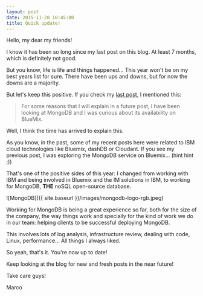 ```yaml
---
layout: post
date: 2015-11-28 10:45:00
title: Quick update!
---
```


Hello, my dear my friends!

I know it has been so long since my last post on this blog. At least 7 months, which is definitely not good.

But you know, life is life and things happened... This year won't be on my best years list for sure. There have been ups and downs, but for now the downs are a majority. 

But let's keep this positive. If you check my [last post](http://sisteming.github.io/2015/04/01/MongoDB%20on%20BlueMix/), I mentioned this:


> For some reasons that I will explain in a future post, I have been looking at MongoDB and I was curious about its availability on BlueMix.


Well, I think the time has arrived to explain this. 

As you know, in the past, some of my recent posts here were related to IBM cloud technologies like Bluemix, dashDB or Cloudant. If you see my previous post, I was exploring the MongoDB service on Bluemix... (hint hint ;))

That's one of the positive sides of this year: I changed from working with IBM and being involved in Bluemix and the IM solutions in IBM, to working for MongoDB, **THE** noSQL open-source database.

![MongoDB]({{ site.baseurl }}/images/mongodb-logo-rgb.jpeg)

Working for MongoDB is being a great experience so far, both for the size of the company, the way things work and specially for the kind of work we do in our team: helping clients to be successful deploying MongoDB.

This involves lots of log analysis, infrastructure review, dealing with code, Linux, performance... All things I always liked.

So yeah, that's it. You're now up to date!

Keep looking at the blog for new and fresh posts in the near future!

Take care guys!

Marco
